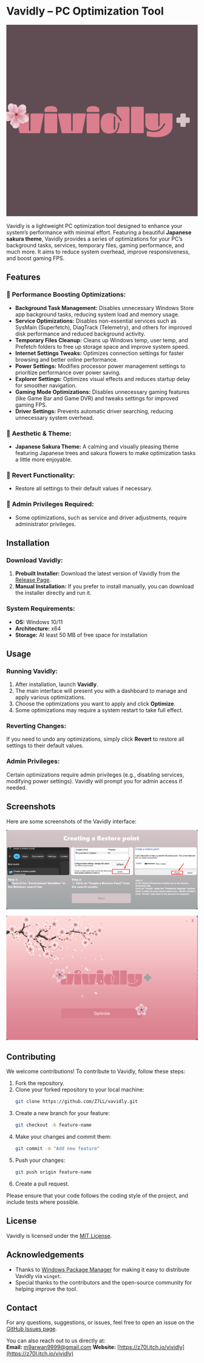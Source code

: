 # Vavidly – PC Optimization Tool

![Vavidly](https://raw.githubusercontent.com/Z7LL/Vividly/refs/heads/main/Logos/LOGO.png)

Vavidly is a lightweight PC optimization tool designed to enhance your system’s performance with minimal effort. Featuring a beautiful **Japanese sakura theme**, Vavidly provides a series of optimizations for your PC’s background tasks, services, temporary files, gaming performance, and much more. It aims to reduce system overhead, improve responsiveness, and boost gaming FPS.

## Features

### 🚀 **Performance Boosting Optimizations:**
- **Background Task Management:** Disables unnecessary Windows Store app background tasks, reducing system load and memory usage.
- **Service Optimizations:** Disables non-essential services such as SysMain (Superfetch), DiagTrack (Telemetry), and others for improved disk performance and reduced background activity.
- **Temporary Files Cleanup:** Cleans up Windows temp, user temp, and Prefetch folders to free up storage space and improve system speed.
- **Internet Settings Tweaks:** Optimizes connection settings for faster browsing and better online performance.
- **Power Settings:** Modifies processor power management settings to prioritize performance over power saving.
- **Explorer Settings:** Optimizes visual effects and reduces startup delay for smoother navigation.
- **Gaming Mode Optimizations:** Disables unnecessary gaming features (like Game Bar and Game DVR) and tweaks settings for improved gaming FPS.
- **Driver Settings:** Prevents automatic driver searching, reducing unnecessary system overhead.

### 🎨 **Aesthetic & Theme:**
- **Japanese Sakura Theme:** A calming and visually pleasing theme featuring Japanese trees and sakura flowers to make optimization tasks a little more enjoyable.

### 🔄 **Revert Functionality:**
- Restore all settings to their default values if necessary.

### 🔐 **Admin Privileges Required:**
- Some optimizations, such as service and driver adjustments, require administrator privileges.

## Installation

### Download Vavidly:
1. **Prebuilt Installer:** Download the latest version of Vavidly from the [Release Page](https://link.to/releases).
2. **Manual Installation:** If you prefer to install manually, you can download the installer directly and run it.

### System Requirements:
- **OS:** Windows 10/11
- **Architecture:** x64
- **Storage:** At least 50 MB of free space for installation

## Usage

### **Running Vavidly:**
1. After installation, launch **Vavidly**.
2. The main interface will present you with a dashboard to manage and apply various optimizations.
3. Choose the optimizations you want to apply and click **Optimize**.
4. Some optimizations may require a system restart to take full effect.

### **Reverting Changes:**
If you need to undo any optimizations, simply click **Revert** to restore all settings to their default values.

### **Admin Privileges:**
Certain optimizations require admin privileges (e.g., disabling services, modifying power settings). Vavidly will prompt you for admin access if needed.

## Screenshots

Here are some screenshots of the Vavidly interface:

![Vavidly Restorepoint](https://raw.githubusercontent.com/Z7LL/Vividly/refs/heads/main/Logos/GUI%20screenshot_1.png)


![Vavidly Main](https://raw.githubusercontent.com/Z7LL/Vividly/refs/heads/main/Logos/GUI%20screenshot_2.png)

## Contributing

We welcome contributions! To contribute to Vavidly, follow these steps:

1. Fork the repository.
2. Clone your forked repository to your local machine:
   ```bash
   git clone https://github.com/Z7LL/vavidly.git
   ```
3. Create a new branch for your feature:
   ```bash
   git checkout -b feature-name
   ```
4. Make your changes and commit them:
   ```bash
   git commit -m "Add new feature"
   ```
5. Push your changes:
   ```bash
   git push origin feature-name
   ```
6. Create a pull request.

Please ensure that your code follows the coding style of the project, and include tests where possible.

## License

Vavidly is licensed under the [MIT License](LICENSE).

## Acknowledgements

- Thanks to [Windows Package Manager](https://github.com/microsoft/winget-cli) for making it easy to distribute Vavidly via `winget`.
- Special thanks to the contributors and the open-source community for helping improve the tool.

## Contact

For any questions, suggestions, or issues, feel free to open an issue on the [GitHub Issues page](https://github.com/Z7LL/vavidly/issues).

You can also reach out to us directly at:  
**Email:** m9arwan9999@gmail.com 
**Website:** [https://z70l.itch.io/vividly](https://z70l.itch.io/vividly)
